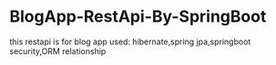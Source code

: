 # BlogApp-RestApi-By-SpringBoot

this restapi is for blog app
used:
hibernate,spring jpa,springboot security,ORM relationship
